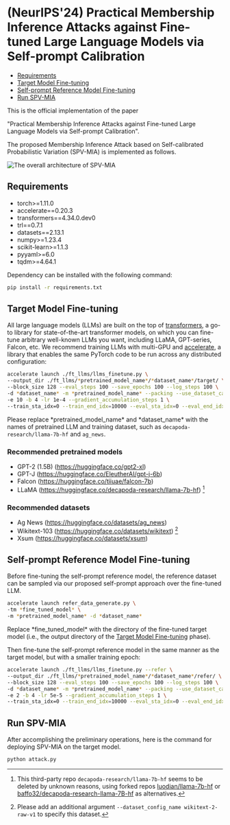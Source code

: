 # (NeurIPS'24) Practical Membership Inference Attacks against Fine-tuned Large Language Models via Self-prompt Calibration

- [Requirements](#requirements)
- [Target Model Fine-tuning](#target-model-fine-tuning)
- [Self-prompt Reference Model Fine-tuning](#self-prompt-reference-model-fine-tuning)
- [Run SPV-MIA](#run-spv-mia)

This is the official implementation of the paper 

"Practical Membership Inference Attacks against Fine-tuned Large Language Models via Self-prompt Calibration".


The proposed Membership Inference Attack based on Self-calibrated Probabilistic Variation (SPV-MIA) is implemented as follows.

![The overall architecture of _SPV-MIA_](./Framework.png)

## Requirements

- torch>=1.11.0
- accelerate==0.20.3
- transformers==4.34.0.dev0
- trl==0.7.1
- datasets==2.13.1
- numpy>=1.23.4
- scikit-learn>=1.1.3
- pyyaml>=6.0
- tqdm>=4.64.1

Dependency can be installed with the following command:

```bash
pip install -r requirements.txt
```


## Target Model Fine-tuning
  All large language models (LLMs) are built on the top of [transformers](https://huggingface.co/docs/transformers/index), 
  a go-to library for state-of-the-art transformer models, on which you can fine-tune arbitrary well-known LLMs you want,
  including LLaMA, GPT-series, Falcon, etc.
  We recommend training LLMs with multi-GPU and [accelerate](https://huggingface.co/docs/accelerate/index), 
  a library that enables the same PyTorch code to be run across any distributed configuration:
  ```bash
  accelerate launch ./ft_llms/llms_finetune.py \
  --output_dir ./ft_llms/*pretrained_model_name*/*dataset_name*/target/ \
  --block_size 128 --eval_steps 100 --save_epochs 100 --log_steps 100 \
  -d *dataset_name* -m *pretrained_model_name* --packing --use_dataset_cache \
  -e 10 -b 4 -lr 1e-4 --gradient_accumulation_steps 1 \
  --train_sta_idx=0 --train_end_idx=10000 --eval_sta_idx=0 --eval_end_idx=1000
  ```

Please replace \*pretrained_model_name\* and \*dataset_name\* with the names of pretrained LLM and training dataset, such as `decapoda-research/llama-7b-hf` and `ag_news`.

### Recommended pretrained models
- GPT-2 (1.5B) (https://huggingface.co/gpt2-xl)
- GPT-J (https://huggingface.co/EleutherAI/gpt-j-6b)
- Falcon (https://huggingface.co/tiiuae/falcon-7b)
- LLaMA (https://huggingface.co/decapoda-research/llama-7b-hf) [^1]

[^1]: This third-party repo `decapoda-research/llama-7b-hf` seems to be deleted by unknown reasons, using forked repos [luodian/llama-7b-hf](https://huggingface.co/luodian/llama-7b-hf) 
or [baffo32/decapoda-research-llama-7B-hf](https://huggingface.co/baffo32/decapoda-research-llama-7B-hf) as alternatives.
### Recommended datasets
- Ag News (https://huggingface.co/datasets/ag_news)
- Wikitext-103 (https://huggingface.co/datasets/wikitext) [^2]
- Xsum (https://huggingface.co/datasets/xsum)

[^2]: Please add an additional argument `--dataset_config_name wikitext-2-raw-v1` to specify this dataset.
## Self-prompt Reference Model Fine-tuning
  Before fine-tuning the self-prompt reference model, the reference dataset can be sampled via our proposed 
  self-prompt approach over the fine-tuned LLM. 
  ```bash
  accelerate launch refer_data_generate.py \
  -tm *fine_tuned_model* \
  -m *pretrained_model_name* -d *dataset_name*
  ```
  Replace \*fine_tuned_model\* with the directory of the fine-tuned target model (i.e., the output directory of 
  the [Target Model Fine-tuning](#target-model-fine-tuning) phase). 

 Then fine-tune the self-prompt reference model in the same manner as the target model, but with a smaller training epoch:
```bash
accelerate launch ./ft_llms/llms_finetune.py --refer \
--output_dir ./ft_llms/*pretrained_model_name*/*dataset_name*/refer/ \
--block_size 128 --eval_steps 100 --save_epochs 100 --log_steps 100 \
-d *dataset_name* -m *pretrained_model_name* --packing --use_dataset_cache \
-e 2 -b 4 -lr 5e-5 --gradient_accumulation_steps 1 \
--train_sta_idx=0 --train_end_idx=10000 --eval_sta_idx=0 --eval_end_idx=1000
```


## Run SPV-MIA
After accomplishing the preliminary operations, here is the command for deploying SPV-MIA on the target model.
```bash
python attack.py
```
